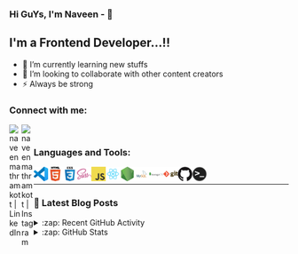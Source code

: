 ### Hi GuYs, I'm Naveen - 👋

## I'm a Frontend Developer...!!

- 🌱 I’m currently learning new stuffs
- 👯 I’m looking to collaborate with other content creators
- ⚡ Always be strong

### Connect with me:

[<img align="left" alt="naveenmathramkott | LinkedIn" width="22px" src="https://cdn.jsdelivr.net/npm/simple-icons@v3/icons/linkedin.svg" />][linkedin]
[<img align="left" alt="naveenmathramkott | Instagram" width="22px" src="https://cdn.jsdelivr.net/npm/simple-icons@v3/icons/instagram.svg" />][instagram]

<br />

### Languages and Tools:

<img align="left" alt="Visual Studio Code" width="26px" src="https://raw.githubusercontent.com/github/explore/80688e429a7d4ef2fca1e82350fe8e3517d3494d/topics/visual-studio-code/visual-studio-code.png" />
<img align="left" alt="HTML5" width="26px" src="https://raw.githubusercontent.com/github/explore/80688e429a7d4ef2fca1e82350fe8e3517d3494d/topics/html/html.png" />
<img align="left" alt="CSS3" width="26px" src="https://raw.githubusercontent.com/github/explore/80688e429a7d4ef2fca1e82350fe8e3517d3494d/topics/css/css.png" />
<img align="left" alt="Sass" width="26px" src="https://raw.githubusercontent.com/github/explore/80688e429a7d4ef2fca1e82350fe8e3517d3494d/topics/sass/sass.png" />
<img align="left" alt="JavaScript" width="26px" src="https://raw.githubusercontent.com/github/explore/80688e429a7d4ef2fca1e82350fe8e3517d3494d/topics/javascript/javascript.png"/>
<img align="left" alt="React" width="26px" src="https://raw.githubusercontent.com/github/explore/80688e429a7d4ef2fca1e82350fe8e3517d3494d/topics/react/react.png" />
<img align="left" alt="Node.js" width="26px" src="https://raw.githubusercontent.com/github/explore/80688e429a7d4ef2fca1e82350fe8e3517d3494d/topics/nodejs/nodejs.png" />
<img align="left" alt="MySQL" width="26px" src="https://raw.githubusercontent.com/github/explore/80688e429a7d4ef2fca1e82350fe8e3517d3494d/topics/mysql/mysql.png" />
<img align="left" alt="MongoDB" width="26px" src="https://raw.githubusercontent.com/github/explore/80688e429a7d4ef2fca1e82350fe8e3517d3494d/topics/mongodb/mongodb.png" />
<img align="left" alt="Git" width="26px" src="https://raw.githubusercontent.com/github/explore/80688e429a7d4ef2fca1e82350fe8e3517d3494d/topics/git/git.png" />
<img align="left" alt="GitHub" width="26px" src="https://raw.githubusercontent.com/github/explore/78df643247d429f6cc873026c0622819ad797942/topics/github/github.png" />
<img align="left" alt="Terminal" width="26px" src="https://raw.githubusercontent.com/github/explore/80688e429a7d4ef2fca1e82350fe8e3517d3494d/topics/terminal/terminal.png" />

<br />

---

### 📕 Latest Blog Posts

<!-- BLOG-POST-LIST:START -->

<details>
  <summary>:zap: Recent GitHub Activity</summary>
  
<!--START_SECTION:activity-->
<!-- 1. 🗣 Commented on [#2](https://github.com/naveenmathramkott/portfolio-sass/issues/2) in [c](https://github.com/naveenmathramkott/) -->
<!-- 2. ❗️ Closed issue [#2](https://github.com/naveenmathramkott/portfolio-sass/issues/2) in [](https://github.com/naveenmathramkott/) -->
<!-- 3. ❌ Closed PR [#11](https://github.com/naveenmathramkott/free-developer-resources/pull/11) in [](https://github.com/naveenmathramkott/) -->
<!-- 4. 🗣 Commented on [#11](https://github.com/naveenmathramkott/free-developer-resources/issues/11) in [](https://github.com/naveenmathramkott/) -->
<!-- 5. 🎉 Merged PR [#10](https://github.com/naveenmathramkott/free-developer-resources/pull/10) in [](https://github.com/naveenmathramkott/) -->
<!--END_SECTION:activity-->

</details>

<details>
  <summary>:zap: GitHub Stats</summary>

  <img align="left" alt="naveenmathramkott's GitHub Stats" src="https://github-readme-stats.codestackr.vercel.app/api?username=naveenmathramkott&show_icons=true&hide_border=true" />

</details>

[instagram]: https://instagram.com/naveemathramkott
[linkedin]: https://linkedin.com/in/naveenmathramkott

